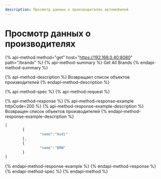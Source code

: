 ```yaml
---
description: Просмотр данных о производителях автомобилей
---
```


# Просмотр данных о производителях

{% api-method method="get" host="https://192.168.0.40:8080" path="/brands" %}
{% api-method-summary %}
Get All Brands
{% endapi-method-summary %}

{% api-method-description %}
Возвращает список объектов производителей
{% endapi-method-description %}

{% api-method-spec %}
{% api-method-request %}

{% api-method-response %}
{% api-method-response-example httpCode=200 %}
{% api-method-response-example-description %}
Возвращен список объектов производителей
{% endapi-method-response-example-description %}

```javascript
[
        {
                "name":"Audi"
        },
        {
                "name":"BMW"
        }
]
```
{% endapi-method-response-example %}
{% endapi-method-response %}
{% endapi-method-spec %}
{% endapi-method %}




